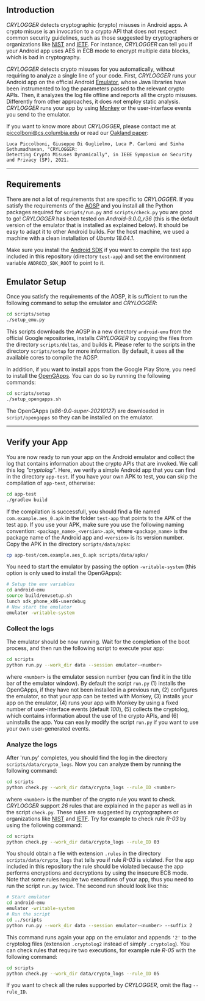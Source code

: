 ## Introduction

*CRYLOGGER* detects cryptographic (crypto) misuses in Android apps. A crypto misuse is an invocation to a crypto API that does not respect common security guidelines, such as those suggested by cryptographers or organizations like [NIST](https://www.nist.gov/) and [IETF](https://www.ietf.org/). For instance, *CRYLOGGER* can tell you if your Android app uses AES in ECB mode to encrypt multiple data blocks, which is bad in cryptography.

*CRYLOGGER* detects crypto misuses for you automatically, without requiring to analyze a single line of your code. First, *CRYLOGGER* runs your Android app on the official Android [Emulator](https://developer.android.com/studio/run/emulator), whose Java libraries have been instrumented to log the parameters passed to the relevant crypto APIs. Then, it analyzes the log file offline and reports all the crypto misuses.  Differently from other approaches, it does *not* employ static analysis. *CRYLOGGER* runs your app by using [Monkey](https://developer.android.com/studio/test/monkey) or the user-interface events you send to the emulator.

If you want to know more about *CRYLOGGER*, please contact me at piccolboni@cs.columbia.edu or read our [Oakland paper](https://arxiv.org/abs/2007.01061):

```
Luca Piccolboni, Giuseppe Di Guglielmo, Luca P. Carloni and Simha Sethumadhavan, "CRYLOGGER:
Detecting Crypto Misuses Dynamically", in IEEE Symposium on Security and Privacy (SP), 2021.
```

***

## Requirements

There are not a lot of requirements that are specific to *CRYLOGGER*. If you satisfy the requirements of the [AOSP](https://source.android.com/setup/build/requirements) and you install all the Python packages required for `scripts/run.py` and `scripts/check.py` you are good to go! *CRYLOGGER* has been tested on *Android-9.0.0_r36* (this is the default version of the emulator that is installed as explained below). It should be easy to adapt it to other Android builds. For the host machine, we used a machine with a clean installation of *Ubuntu 18.04.1*.

Make sure you install the [Android SDK](https://developer.android.com/studio) if you want to compile the test app included in this repository (directory `test-app`) and set the environment variable `ANDROID_SDK_ROOT` to point to it.

## Emulator Setup

Once you satisfy the requirements of the AOSP, it is sufficient to run the following command to setup the emulator and *CRYLOGGER*:

```bash
cd scripts/setup
./setup_emu.py
```

This scripts downloads the AOSP in a new directory `android-emu` from the official Google repositories, installs *CRYLOGGER* by copying the files from the directory `scripts/deltas`, and builds it. Please refer to the scripts in the directory `scripts/setup` for more information. By default, it uses all the available cores to compile the AOSP.

In addition, if you want to install apps from the Google Play Store, you need to install the [OpenGApps](https://github.com/opengapps/opengapps). You can do so by running the following commands:

```bash
cd scripts/setup
./setup_opengapps.sh
```

The OpenGApps (*x86-9.0-super-20210127*) are downloaded in `script/opengapps` so they can be installed on the emulator.

***

## Verify your App

You are now ready to run your app on the Android emulator and collect the log that contains information about the crypto APIs that are invoked. We call this log *"cryptolog"*. Here, we verify a simple Android app that you can find in the directory `app-test`. If you have your own APK to test, you can skip the compilation of `app-test`, otherwise:

```bash
cd app-test
./gradlew build
```

If the compilation is successfull, you should find a file named `com.example.aes_0.apk` in the folder `test-app` that points to the APK of the test app. If you use your APK, make sure you use the following naming convention: `<package_name>_<version>.apk`, where `<package_name>` is the package name of the Android app and `<version>` is its version number. Copy the APK in the directory `scripts/data/apks`:

```bash
cp app-test/com.example.aes_0.apk scripts/data/apks/
```

You need to start the emulator by passing the option `-writable-system` (this option is only used to install the OpenGApps):

```bash
# Setup the env variables
cd android-emu
source build/envsetup.sh
lunch sdk_phone_x86-userdebug
# Now start the emulator
emulator -writable-system
```

### Collect the logs

The emulator should be now running. Wait for the completion of the boot process, and then run the following script to execute your app:

```bash
cd scripts
python run.py --work_dir data --session emulator-<number>
```

where `<number>` is the emulator session number (you can find it in the title bar of the emulator window). By default the script `run.py` (1) installs the OpenGApps, if they have not been installed in a previous run, (2) configures the  emulator, so that your app can be tested with Monkey, (3) installs your app on the emulator, (4) runs your app with Monkey by using a fixed number of user-interface events (default *100*), (5) collects the cryptolog, which contains information about the use of the crypto APIs, and (6) uninstalls the app. You can easily modify the script `run.py` if you want to use your own user-generated events.

### Analyze the logs

After 'run.py' completes, you should find the log in the directory `scripts/data/crypto_logs`. Now you can analyze them by running the following command:

```bash
cd scripts
python check.py --work_dir data/crypto_logs --rule_ID <number>
```

where `<number>` is the number of the crypto rule you want to check. *CRYLOGGER* support *26* rules that are explained in the paper as well as in the script `check.py`. These rules are suggested by cryptographers or organizations like [NIST](https://www.nist.gov/) and [IETF](https://www.ietf.org/). Try for example to check rule *R-03* by using the following command:

```bash
cd scripts
python check.py --work_dir data/crypto_logs --rule_ID 03
```

You should obtain a file with extension `.rules` in the directory `scripts/data/crypto_logs` that tells you if rule *R-03* is violated. For the app included in this repository the rule should be violated because the app performs encryptions and decryptions by using the insecure ECB mode. Note that some rules require two executions of your app, thus you need to run the script `run.py` twice. The second run should look like this:

```bash
# Start emulator
cd android-emu
emulator -writable-system
# Run the script
cd ../scripts
python run.py --work_dir data --session emulator-<number> --suffix 2
```

This command runs again your app on the emulator and appends `'2'` to the cryptolog files (extension `.cryptolog2` instead of simply `.cryptolog`). You can check rules that require two executions, for example rule *R-05* with the following command:

```bash
cd scripts
python check.py --work_dir data/crypto_logs --rule_ID 05
```

If you want to check all the rules supported by *CRYLOGGER*, omit the flag `--rule_ID`.
